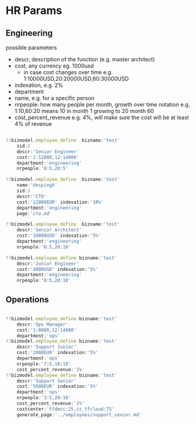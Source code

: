 # HR Params

## Engineering

possible parameters

- descr, description of the function (e.g. master architect)
- cost, any currency eg. 1000usd
  - in case cost changes over time e.g. 1:10000USD,20:20000USD,60:30000USD
- indexation, e.g. 2%
- department
- name, e.g. for a specific person
- nrpeople: how many people per month, growth over time notation e.g. 1:10,60:20  means 10 in month 1 growing to 20 month 60
- cost_percent_revenue e.g. 4%, will make sure the cost will be at least 4% of revenue

```js

!!bizmodel.employee_define  bizname:'test'
    sid:2
    descr:'Senior Engineer' 
    cost:'1:12000,12:14000'
    department:'engineering'
    nrpeople:'0:5,20:5'

!!bizmodel.employee_define  bizname:'test'
    name:'despiegk'
    sid:3
    descr:'CTO'  
    cost:'12000EUR' indexation:'10%' 
    department:'engineering'
    page:'cto.md'

!!bizmodel.employee_define  bizname:'test'
    descr:'Senior Architect'  
    cost:'10000USD' indexation:'5%' 
    department:'engineering'
    nrpeople:'0:5,20:10'

!!bizmodel.employee_define bizname:'test'
    descr:'Junior Engineer' 
    cost:'4000USD' indexation:'5%' 
    department:'engineering'
    nrpeople:'0:5,20:10'

```


## Operations

```js

!!bizmodel.employee_define bizname:'test'
    descr:'Ops Manager' 
    cost:'1:8000,12:14000'
    department:'ops'
!!bizmodel.employee_define bizname:'test'
    descr:'Support Junior'  
    cost:'2000EUR' indexation:'5%' 
    department:'ops'
    nrpeople:'7:5,18:10'
    cost_percent_revenue:'1%'
!!bizmodel.employee_define bizname:'test'
    descr:'Support Senior'  
    cost:'5000EUR' indexation:'5%' 
    department:'ops'
    nrpeople:'3:5,20:10'
    cost_percent_revenue:'1%'
    costcenter:'tfdmcc:25,cs_tfcloud:75'
    generate_page:'../employees/support_senior.md'
```